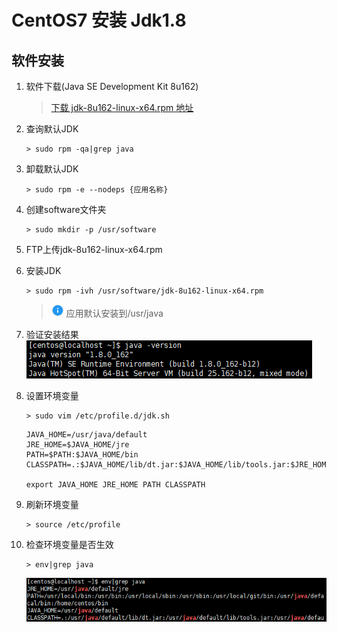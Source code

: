 # CentOS7 安装 Jdk1.8

## 软件安装

1.  软件下载(Java SE Development Kit 8u162)<br>

    > [下载 jdk-8u162-linux-x64.rpm 地址][jdk下载地址]

2.  查询默认JDK<br>

    ```命令
    > sudo rpm -qa|grep java
    ```

3.  卸载默认JDK<br>

    ```命令
    > sudo rpm -e --nodeps {应用名称}
    ```

4.  创建software文件夹<br>

    ```命令
    > sudo mkdir -p /usr/software
    ```

5.  FTP上传jdk-8u162-linux-x64.rpm<br>

6.  安装JDK<br>

    ```命令
    > sudo rpm -ivh /usr/software/jdk-8u162-linux-x64.rpm
    ```

    > ![info][info] 应用默认安装到/usr/java

7.  验证安装结果<br>
    ![第7步](images/03_7_1.png)
8.  设置环境变量<br>

    ```命令
    > sudo vim /etc/profile.d/jdk.sh
    ```

    ```内容
    JAVA_HOME=/usr/java/default
    JRE_HOME=$JAVA_HOME/jre
    PATH=$PATH:$JAVA_HOME/bin
    CLASSPATH=.:$JAVA_HOME/lib/dt.jar:$JAVA_HOME/lib/tools.jar:$JRE_HOME/lib

    export JAVA_HOME JRE_HOME PATH CLASSPATH
    ```

9.  刷新环境变量<br>

    ```命令
    > source /etc/profile
    ```

10. 检查环境变量是否生效<br>

    ```命令
    > env|grep java
    ```

    ![第10步](images/03_10_1.png)

[jdk下载地址]: http://www.oracle.com/technetwork/java/javase/downloads/jdk8-downloads-2133151.html

[info]: /images/info.png
